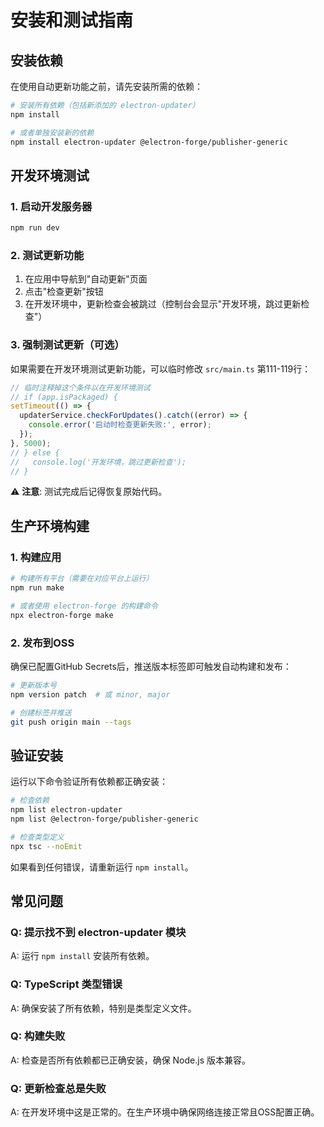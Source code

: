 # 安装和测试指南

## 安装依赖

在使用自动更新功能之前，请先安装所需的依赖：

```bash
# 安装所有依赖（包括新添加的 electron-updater）
npm install

# 或者单独安装新的依赖
npm install electron-updater @electron-forge/publisher-generic
```

## 开发环境测试

### 1. 启动开发服务器
```bash
npm run dev
```

### 2. 测试更新功能
1. 在应用中导航到"自动更新"页面
2. 点击"检查更新"按钮
3. 在开发环境中，更新检查会被跳过（控制台会显示"开发环境，跳过更新检查"）

### 3. 强制测试更新（可选）
如果需要在开发环境测试更新功能，可以临时修改 `src/main.ts` 第111-119行：

```typescript
// 临时注释掉这个条件以在开发环境测试
// if (app.isPackaged) {
setTimeout(() => {
  updaterService.checkForUpdates().catch((error) => {
    console.error('启动时检查更新失败:', error);
  });
}, 5000);
// } else {
//   console.log('开发环境，跳过更新检查');
// }
```

⚠️ **注意**: 测试完成后记得恢复原始代码。

## 生产环境构建

### 1. 构建应用
```bash
# 构建所有平台（需要在对应平台上运行）
npm run make

# 或者使用 electron-forge 的构建命令
npx electron-forge make
```

### 2. 发布到OSS
确保已配置GitHub Secrets后，推送版本标签即可触发自动构建和发布：

```bash
# 更新版本号
npm version patch  # 或 minor, major

# 创建标签并推送
git push origin main --tags
```

## 验证安装

运行以下命令验证所有依赖都正确安装：

```bash
# 检查依赖
npm list electron-updater
npm list @electron-forge/publisher-generic

# 检查类型定义
npx tsc --noEmit
```

如果看到任何错误，请重新运行 `npm install`。

## 常见问题

### Q: 提示找不到 electron-updater 模块
A: 运行 `npm install` 安装所有依赖。

### Q: TypeScript 类型错误
A: 确保安装了所有依赖，特别是类型定义文件。

### Q: 构建失败
A: 检查是否所有依赖都已正确安装，确保 Node.js 版本兼容。

### Q: 更新检查总是失败
A: 在开发环境中这是正常的。在生产环境中确保网络连接正常且OSS配置正确。

